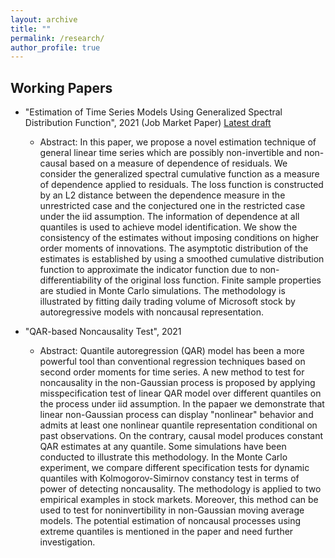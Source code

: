 ```yaml
---
layout: archive
title: ""
permalink: /research/
author_profile: true
---
```



Working Papers
-----
* "Estimation of Time Series Models Using Generalized Spectral Distribution Function", 2021 (Job Market Paper) <a href="hhttps://drive.google.com/drive/u/0/folders/1hQ36DWkgjmzuSa_WJZwOWwArADzeD4ZV">Latest draft</a>
  * Abstract: In this paper, we propose a novel estimation technique of general linear time series which are possibly non-invertible and non-causal based on a measure of dependence of residuals. We consider the generalized spectral cumulative function as a measure of dependence applied to residuals. The loss function is constructed by an L2 distance between the dependence measure in the unrestricted case and the conjectured one in the restricted case under the iid assumption. The information of dependence at all quantiles is used to achieve model identification. We show the consistency of the estimates without imposing conditions on higher order moments of innovations. The asymptotic distribution of the estimates is established by using a smoothed cumulative distribution function to approximate the indicator function due to non-differentiability of the original loss function. Finite sample properties are studied in Monte Carlo simulations. The methodology is illustrated by fitting daily trading volume of Microsoft stock by autoregressive models with noncausal representation.

* "QAR-based Noncausality Test", 2021 
  * Abstract: Quantile autoregression (QAR) model has been a more powerful tool than conventional regression techniques based on second order moments for time series. A new method to test for noncausality in the non-Gaussian process is proposed by applying misspecification test of linear QAR model over different quantiles on the process under iid assumption. In the papaer we demonstrate that linear non-Gaussian process can display "nonlinear" behavior and admits at least one nonlinear quantile representation conditional on past observations. On the contrary, causal model produces constant QAR estimates at any quantile. Some simulations have been conducted to illustrate this methodology. In the Monte Carlo experiment, we compare different specification tests for dynamic quantiles with Kolmogorov-Simirnov constancy test in terms of power of detecting noncausality. The methodology is applied to two empirical examples in stock markets. Moreover, this method can be used to test for noninvertibility in non-Gaussian moving average models. The potential estimation of noncausal processes using extreme quantiles is mentioned in the paper and need further investigation.    
